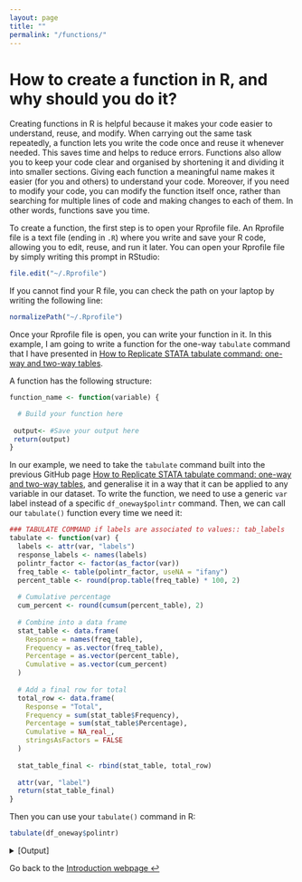 ```yaml
---
layout: page
title: ""
permalink: "/functions/"
---
```

<head>
  <!-- Google tag (gtag.js) -->
<script async src="https://www.googletagmanager.com/gtag/js?id=G-XSH3BVKG0H"></script>
<script>
  window.dataLayer = window.dataLayer || [];
  function gtag(){dataLayer.push(arguments);}
  gtag('js', new Date());

  gtag('config', 'G-XSH3BVKG0H');
</script>
</head>

# How to create a function in R, and why should you do it?

Creating functions in R is helpful because it makes your code easier to understand, reuse, and modify. When carrying out the same task repeatedly, a function lets you write the code once and reuse it whenever needed. This saves time and helps to reduce errors. Functions also allow you to keep your code clear and organised by shortening it and dividing it into smaller sections. Giving each function a meaningful name makes it easier (for you and others) to understand your code. Moreover, if you need to modify your code, you can modify the function itself once, rather than searching for multiple lines of code and making changes to each of them. In other words, functions save you time.

To create a function, the first step is to open your Rprofile file. An Rprofile file is a text file (ending in `.R`) where you write and save your R code, allowing you to edit, reuse, and run it later. You can open your Rprofile file by simply writing this prompt in RStudio:

```r
file.edit("~/.Rprofile")
```
If you cannot find your R file, you can check the path on your laptop by writing the following line:

```r
normalizePath("~/.Rprofile")
```

Once your Rprofile file is open, you can write your function in it. In this example, I am going to write a function for the one-way `tabulate` command that I have presented in [How to Replicate STATA tabulate command: one-way and two-way tables](https://gubellom.github.io/tabulate/).

A function has the following structure:

```r
function_name <- function(variable) {

  # Build your function here
 
 output<- #Save your output here
 return(output)
}
```


In our example, we need to take the `tabulate` command built into the previous GitHub page [How to Replicate STATA tabulate command: one-way and two-way tables](https://gubellom.github.io/tabulate/), and generalise it in a way that it can be applied to any variable in our dataset. To write the function, we need to use a generic `var` label instead of a specific `df_oneway$polintr` command. Then, we can call our `tabulate()` function every time we need it:


```r
### TABULATE COMMAND if labels are associated to values:: tab_labels
tabulate <- function(var) {
  labels <- attr(var, "labels")
  response_labels <- names(labels)
  polintr_factor <- factor(as_factor(var))
  freq_table <- table(polintr_factor, useNA = "ifany")
  percent_table <- round(prop.table(freq_table) * 100, 2)
  
  # Cumulative percentage
  cum_percent <- round(cumsum(percent_table), 2)
  
  # Combine into a data frame
  stat_table <- data.frame(
    Response = names(freq_table),
    Frequency = as.vector(freq_table),
    Percentage = as.vector(percent_table),
    Cumulative = as.vector(cum_percent)
  )
  
  # Add a final row for total
  total_row <- data.frame(
    Response = "Total",
    Frequency = sum(stat_table$Frequency),
    Percentage = sum(stat_table$Percentage),
    Cumulative = NA_real_,  
    stringsAsFactors = FALSE
  )
  
  stat_table_final <- rbind(stat_table, total_row)
  
  attr(var, "label")
  return(stat_table_final)
}

```
Then you can use your `tabulate()` command in R:

```r
tabulate(df_oneway$polintr)
```

<details>
  <summary>[Output]</summary>

  <pre>
 
               Response Frequency Percentage Cumulative
1       Very interested      5414      12.23      12.23
2      Quite interested     15535      35.08      47.31
3     Hardly interested     15245      34.43      81.74
4 Not at all interested      8087      18.26     100.00
5                 Total     44281     100.00         NA

</pre>
</details>

<!--
Notice that the library warning below is redundant in our case, as we need the library's `haven' to import a Stata dataset. So, no error message would appear.

```r
# Library warning in the code
  if (!require("haven", quietly = TRUE)) {
  stop("Package 'haven' is required but not installed.")
}
```

# Add library warnings
  if (!require("haven", quietly = TRUE)) {
  stop("Package 'haven' is required but not installed.")
}
--->

Go back to the [Introduction webpage ↩ ](https://gubellom.github.io/michelegubello_Introduction/)
